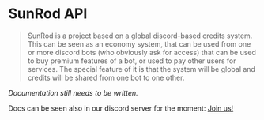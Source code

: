 # SunRod API

> SunRod is a project based on a global discord-based credits system.
> This can be seen as an economy system, that can be used from one or more discord bots (who obviously ask for access) that can be used to buy premium features of a bot, or used to pay other users for services.
> The special feature of it is that the system will be global and credits will be shared from one bot to one other.

*Documentation still needs to be written.*

Docs can be seen also in our discord server for the moment: [Join us!](https://discord.gg/PBrPeuACnU/)